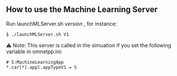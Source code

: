 
## How to use the Machine Learning Server
Run launchMLServer.sh *version* , for instance:

    $ ./launchMLServer.sh V1

:warning: Note: This server is called in the simuation if you set the following variable in omnetpp.ini:

    # 5:MachineLearningApp
    *.car[*].appl.appTypeV1 = 5
